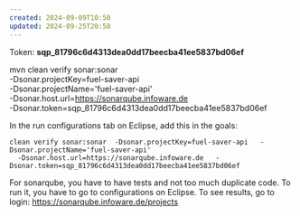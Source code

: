 ```yaml
---
created: 2024-09-09T10:50
updated: 2024-09-25T20:58
---
```

Token: 
**sqp_81796c6d4313dea0dd17beecba41ee5837bd06ef**

mvn clean verify sonar:sonar \
  -Dsonar.projectKey=fuel-saver-api \
  -Dsonar.projectName='fuel-saver-api' \
  -Dsonar.host.url=https://sonarqube.infoware.de \
  -Dsonar.token=sqp_81796c6d4313dea0dd17beecba41ee5837bd06ef


In the run configurations tab on Eclipse, add this in the goals:
```
clean verify sonar:sonar  -Dsonar.projectKey=fuel-saver-api   -Dsonar.projectName='fuel-saver-api' 
  -Dsonar.host.url=https://sonarqube.infoware.de   -Dsonar.token=sqp_81796c6d4313dea0dd17beecba41ee5837bd06ef
```

For sonarqube, you have to have tests and not too much duplicate code. To run it, you have to go to configurations on Eclipse. To see results, go to login: 
https://sonarqube.infoware.de/projects
